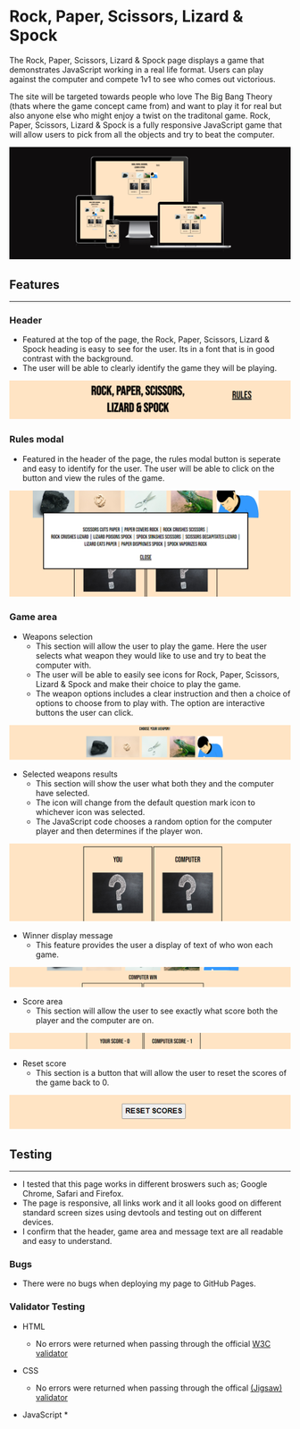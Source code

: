 # Rock, Paper, Scissors, Lizard & Spock

The Rock, Paper, Scissors, Lizard & Spock page displays a game that demonstrates JavaScript working in a real life format. Users can play against the computer and compete 1v1 to see who comes out victorious. 

The site will be targeted towards people who love The Big Bang Theory (thats where the game concept came from) and want to play it for real but also anyone else who might enjoy a twist on the traditonal game. Rock, Paper, Scissors, Lizard & Spock is a fully responsive JavaScript game that will allow users to pick from all the objects and try to beat the computer.

![Responsive display screen](/readme-assets/screenshot-rpsls.png)

## Features
---
### Header
* Featured at the top of the page, the Rock, Paper, Scissors, Lizard & Spock heading is easy to see for the user. Its in a font that is in good contrast with the background.
* The user will be able to clearly identify the game they will be playing.

![Header of the page](/readme-assets/rpsls-header.png)

### Rules modal
* Featured in the header of the page, the rules modal button is seperate and easy to identify for the user. The user will be able to click on the button and view the rules of the game.

![Rules of the game](/readme-assets/rpsls-rules.png)

### Game area
* Weapons selection
    * This section will allow the user to play the game. Here the user selects what weapon they would like to use and try to beat the computer with.
    * The user will be able to easily see icons for Rock, Paper, Scissors, Lizard & Spock and make their choice to play the game.
    * The weapon options includes a clear instruction and then a choice of options to choose from to play with. The option are interactive buttons the user can click.

![Weapon selection icons](/readme-assets/rpsls-weapons.png)

* Selected weapons results
    * This section will show the user what both they and the computer have selected. 
    * The icon will change from the default question mark icon to whichever icon was selected.
    * The JavaScript code chooses a random option for the computer player and then determines if the player won.

![The weapons selected](/readme-assets/rpsls-weapons-select.png)

* Winner display message
    * This feature provides the user a display of text of who won each game.

![Winner pop up message](/readme-assets/rpsls-message.png)

* Score area
    * This section will allow the user to see exactly what score both the player and the computer are on.

![Score area](/readme-assets/rpsls-score.png)

* Reset score
    * This section is a button that will allow the user to reset the scores of the game back to 0.

![Reset scores button](/readme-assets/rpsls-reset.png)

## Testing
---
* I tested that this page works in different broswers such as; Google Chrome, Safari and Firefox.
* The page is responsive, all links work and it all looks good on different standard screen sizes using devtools and testing out on different devices.
* I confirm that the header, game area and message text are all readable and easy to understand.

### Bugs 

* There were no bugs when deploying my page to GitHub Pages.

### Validator Testing

* HTML  
    * No errors were returned when passing through the official [W3C validator](https://validator.w3.org/nu/#textarea)

* CSS 
    * No errors were returned when passing through the offical [(Jigsaw) validator](https://jigsaw.w3.org/css-validator/validator)

* JavaScript
    * 
